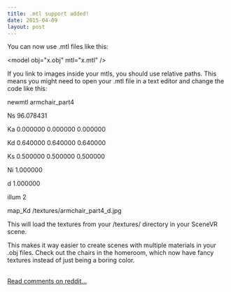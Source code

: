```yaml
---
title: .mtl support added!
date: 2015-04-09
layout: post
---
```

<div class="md"><p>You can now use .mtl files like this:</p>

<p>&lt;model obj=&quot;x.obj&quot; mtl=&quot;x.mtl&quot; /&gt;</p>

<p>If you link to images inside your mtls, you should use relative paths. This means you might need to open your .mtl file in a text editor and change the code like this:</p>

<p>newmtl armchair_part4</p>

<p>Ns 96.078431</p>

<p>Ka 0.000000 0.000000 0.000000</p>

<p>Kd 0.640000 0.640000 0.640000</p>

<p>Ks 0.500000 0.500000 0.500000</p>

<p>Ni 1.000000</p>

<p>d 1.000000</p>

<p>illum 2</p>

<p>map_Kd /textures/armchair_part4_d.jpg</p>

<p>This will load the textures from your /textures/ directory in your SceneVR scene.</p>

<p>This makes it way easier to create scenes with multiple materials in your .obj files. Check out the chairs in the homeroom, which now have fancy textures instead of just being a boring color.</p>
</div><br /><a href='http://www.reddit.com/r/scenevr/comments/31zfrd/mtl_support_added/'>Read comments on reddit...</a>